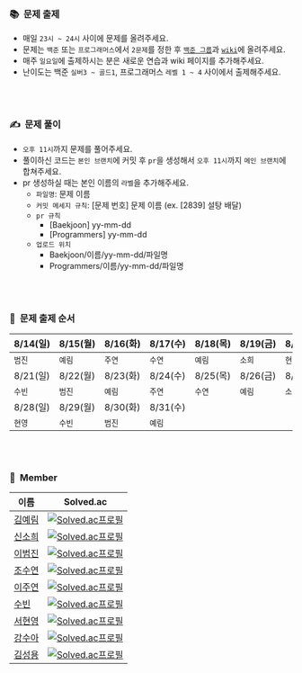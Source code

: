 ### 📚&nbsp;&nbsp;문제 출제
- 매일 `23시 ~ 24시` 사이에 문제를 올려주세요.
- 문제는 `백준` 또는 `프로그래머스`에서 `2문제`를 정한 후 [`백준 그룹`](https://www.acmicpc.net/group/practice/15438)과 [`wiki`](https://github.com/aerimforest/CS-Study/wiki)에 올려주세요.
- 매주 `일요일`에 출제하시는 분은 새로운 연습과 wiki 페이지를 추가해주세요.
- 난이도는 백준 `실버3 ~ 골드1`, 프로그래머스 `레벨 1 ~ 4` 사이에서 출제해주세요.

<br/><br/>

### ✍️&nbsp;&nbsp;문제 풀이
- `오후 11시`까지 문제를 풀어주세요.
- 풀이하신 코드는 `본인 브랜치`에 커밋 후 `pr`을 생성해서 `오후 11시`까지 `메인 브랜치`에 합쳐주세요.
- pr 생성하실 때는 본인 이름의 `라벨`을 추가해주세요.
  - `파일명`: 문제 이름
  - `커밋 메세지 규칙`: [문제 번호] 문제 이름 (ex. [2839] 설탕 배달)
  - `pr 규칙`
    - [Baekjoon] yy-mm-dd
    - [Programmers] yy-mm-dd
  - `업로드 위치`
    - Baekjoon/이름/yy-mm-dd/파일명
    - Programmers/이름/yy-mm-dd/파일명
    
<br/><br/>

### 🔗&nbsp;&nbsp;문제 출제 순서
|8/14(일)|8/15(월)|8/16(화)|8/17(수)|8/18(목)|8/19(금)|8/20(토)|
|-|-|-|-|-|-|-|
|`범진`|`예림`|`주연`|`수연`|`예림`|`소희`|`현영`|
|8/21(일)|8/22(월)|8/23(화)|8/24(수)|8/25(목)|8/26(금)|8/27(토)|
|`수빈`|`범진`|`예림`|`주연`|`수연`|`예림`|`소희`|
|8/28(일)|8/29(월)|8/30(화)|8/31(수)|
|`현영`|`수빈`|`범진`|`예림`|  

<br/><br/>

### 👥&nbsp;&nbsp;Member
|이름|Solved.ac|
|------|------------|
|[김예림](https://github.com/aerimforest)|[![Solved.ac프로필](http://mazassumnida.wtf/api/mini/generate_badge?boj=yerim5287)](https://solved.ac/yerim5287)|
|[신소희](https://github.com/shinsohui)|[![Solved.ac프로필](http://mazassumnida.wtf/api/mini/generate_badge?boj=sohui0113)](https://solved.ac/sohui0113)|
|[이범진](https://github.com/venzym)|[![Solved.ac프로필](http://mazassumnida.wtf/api/mini/generate_badge?boj=venzym)](https://solved.ac/venzym)|  
|[조수연](https://github.com/soo5717)|[![Solved.ac프로필](http://mazassumnida.wtf/api/mini/generate_badge?boj=soo5717)](https://solved.ac/soo5717)|  
|[이주연](https://github.com/juyonLee00)|[![Solved.ac프로필](http://mazassumnida.wtf/api/mini/generate_badge?boj=lindsay0129)](https://solved.ac/lindsay0129)|  
|[수빈](https://github.com/subinmun1997)|[![Solved.ac프로필](http://mazassumnida.wtf/api/mini/generate_badge?boj=subeloper)](https://solved.ac/subeloper)|  
|[서현영](https://github.com/magnolia5)|[![Solved.ac프로필](http://mazassumnida.wtf/api/mini/generate_badge?boj=magnolia5)](https://solved.ac/magnolia5)|  
|[강수아](https://github.com/rkdtndk99)|[![Solved.ac프로필](http://mazassumnida.wtf/api/mini/generate_badge?boj=christinek99)](https://solved.ac/christinek99)|
|[김성용](https://github.com/soeng-dev)|[![Solved.ac프로필](http://mazassumnida.wtf/api/mini/generate_badge?boj=tjddyd1565)](https://solved.ac/tjddyd1565)|
